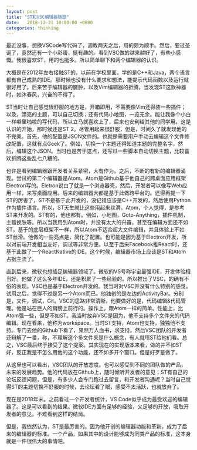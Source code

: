 ```yaml
---
layout: post
title: "ST和VSC编辑器随想"
date:   2018-12-21 10:00:00 +0800
categories: thinking
---
```


最近没事，想换VSCode写代码了，调教两天之后，用的颇为顺手。然后，要过圣诞了，竟然还有一个小彩蛋，挺有趣的。看到VSC做的越来越好了，有些小感慨。我很喜欢ST，用的也挺多。所以简单聊下和两个编辑器的认识。

大概是在2012年左右接触ST的。以前在学校里面，学的是C++和Java，两个语言都有自己成熟的IDE。那时候也没有什么要求和想法，能提示代码函数以及运行就很好用了。后来苦于编辑器的臃肿，以及Vim编辑器的折腾，当发现ST这款神器时，如沐春风，兴奋的不得了。

ST当时让自己感觉很舒服的地方是，开箱即用，不需要像Vim还得装一些插件；以及，漂亮的主题，可以自己切换；还有代码小地图，一览无余。能让我像个小白一样噼里啪啦的写代码，所以立马就喜欢上了，后来也安利给其他的同学用。这是认识的开始，那时候还是ST 2。尽管用起来很舒服，但是，时间久了就发现他的不完美。首先，他的配置是JSON文件的。也就是需要用户手动去编辑这个文件修改配置，这就有点Geek了。例如，切换一个主题还得知道主题的完整名字，然后，编辑这个JSON。当时也是苦于这点，还写过一些脚本自动切换主题，比较喜欢折腾这些乱七八糟的。

也许是看到编辑器跟开发者关系紧密，大有作为。之后，不断的有新的编辑器涌现。尝试的第二个编辑器是Atom。Atom是Github基于他自己的跨桌面应用框架Electron写的。Eletron说白了就是一个浏览器壳，然后，开发者可以像写Web应用一样，来写桌面应用。后来的编辑器大都是基于此做跨平台的。还得再提一下ST的厉害了，ST不是基于此开发的，没记错应该是C++开发的，然后使用Python作为插件语言。所以，ST天生就比这些用起来丝滑。Atom，个人觉得，是参考ST来开发的。ST有的，他也都有。例如，小地图，Goto-Anything，插件机制，主题换肤等。所以当我用到Atom时，并没有太大的兴奋。甚至在编辑方面还不如ST，基于的底层框架不一样，所以Atom不适合超大文件编辑，并且体验上不如ST丝滑。他做的一些亮点是，简化了配置。也可能是因为基于Electron开发，所以对前端开发相当友好，调试等非常方便。以至于后来Facebook推React时，还基于此做了一个ReactNative的IDE。这个时候，编辑器市场上应该是ST和Atom占据主流了。

直到后来，微软也想插足编辑器领域了。微软的VS号称宇宙最强IDE，开发体验相当好。他做了这么多年IDE，还是积累了一些经验的。所以推出了VSC，的确有不俗的表现。VSC也是基于Electron开发的。我当时对VSC并没有什么特别的感觉。试用之后，觉得不过是另一个Atom而已。他独创的是左边的ActivityBar。分别是，文件，调试，Git。VSC的思路非常清晰，他要做好的是，代码编辑&代码管理。他是站在巨人的肩膀上前行的。操作上，跟Atom一样的简单。性能上，比Atom强一些，但是不如ST。我当时放弃VSC是因为，他不支持多个文件夹的代码编辑。现在看来，他称为workspace。当时ST支持，Atom也支持，独独他不支持。专门去他的Github下看了，果然万人血书，求支持。然后VSC团队的开发者还辩解了一番，称，不理解这个多文件夹是什么概念，有人就甩ST给他们看。总之，VSC最后终于接受了这个提案。其实现在的实现版本来看，做的并不如ST好，反正我是不怎么用他的这个功能，还不如多开个窗口。但是好歹是做了。

从这里也可以看出，VSC团队的开放态度。也可以感受到不同的团队做的产品，未来的发展趋势。他的代码放在Github上，随时倾听开发者的意见；ST有自己的论坛反馈问题，但是，有多少人会专门跑过去留言，和开发者沟通呢？当时自己觉得ST的主题切换不舒服的时候，去论坛看了眼，感受不太活跃，也就放弃了。

现在是2018年末。之前看过一个开发者统计，VS Code似乎成为最受欢迎的编辑器了。这是可以看到的结果。微软IDE方面有足够的经验，又足够的开放，吸取开发者的意见。不难看到这样的结局。

但是，我依然认为，ST是最厉害的。因为他开创的编辑器功能和革新，成为了后来的编辑器的标准。一个产品，如果其中的设计能够成为同类产品的标准，这本身就是一件很伟大的事情吧。
